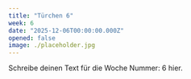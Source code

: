 ```yaml
---
title: "Türchen 6"
week: 6
date: "2025-12-06T00:00:00.000Z"
opened: false
image: ./placeholder.jpg
---
```


Schreibe deinen Text für die Woche Nummer: 6 hier.

